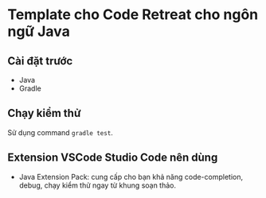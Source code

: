 # Template cho Code Retreat cho ngôn ngữ Java

## Cài đặt trước

* Java
* Gradle

## Chạy kiểm thử

Sử dụng command `gradle test`.

## Extension VSCode Studio Code nên dùng

* Java Extension Pack: cung cấp cho bạn khả năng code-completion, debug, chạy kiểm thử ngay từ khung soạn thảo.
